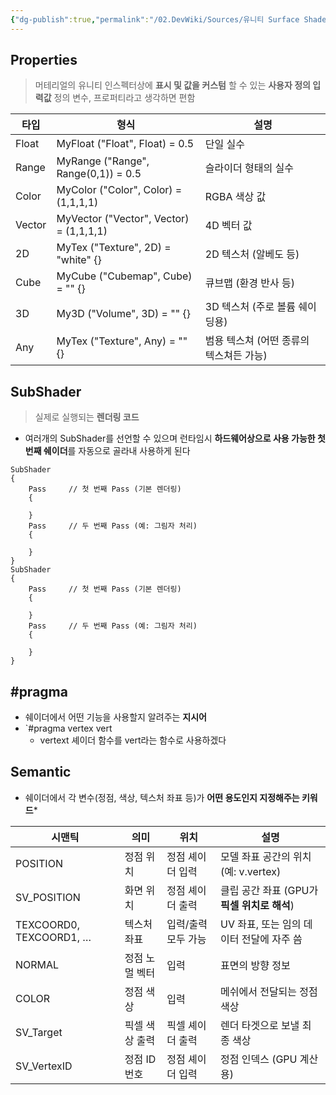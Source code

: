 ```yaml
---
{"dg-publish":true,"permalink":"/02.DevWiki/Sources/유니티 Surface Shader/","noteIcon":"","updated":"2025-07-19T22:58:36.000+09:00"}
---
```



## Properties
> 머테리얼의 유니티 인스펙터상에 **표시 및 값을 커스텀** 할 수 있는 **사용자 정의 입력값** 정의
> 변수, 프로퍼티라고 생각하면 편함

| 타입     | 형식                                      | 설명                      |
| ------ | --------------------------------------- | ----------------------- |
| Float  | MyFloat ("Float", Float) = 0.5          | 단일 실수                   |
| Range  | MyRange ("Range", Range(0,1)) = 0.5     | 슬라이더 형태의 실수             |
| Color  | MyColor ("Color", Color) = (1,1,1,1)    | RGBA 색상 값               |
| Vector | MyVector ("Vector", Vector) = (1,1,1,1) | 4D 벡터 값                 |
| 2D     | MyTex ("Texture", 2D) = "white" {}      | 2D 텍스처 (알베도 등)          |
| Cube   | MyCube ("Cubemap", Cube) = "" {}        | 큐브맵 (환경 반사 등)           |
| 3D     | My3D ("Volume", 3D) = "" {}             | 3D 텍스처 (주로 볼륨 쉐이딩용)     |
| Any    | MyTex ("Texture", Any) = "" {}          | 범용 텍스쳐 (어떤 종류의 텍스쳐든 가능) |
## SubShader
> 실제로 실행되는 **렌더링 코드**

* 여러개의 SubShader를 선언할 수 있으며 런타임시 **하드웨어상으로 사용 가능한 첫번째 쉐이더**를 자동으로 골라내 사용하게 된다
``` 
SubShader
{
    Pass     // 첫 번째 Pass (기본 렌더링)
    {
    
    }
    Pass     // 두 번째 Pass (예: 그림자 처리)
    {

    }
}
SubShader
{
    Pass     // 첫 번째 Pass (기본 렌더링)
    {
    
    }
    Pass     // 두 번째 Pass (예: 그림자 처리)
    {

    }
}

```
## **#pragma**
* 쉐이더에서 어떤 기능을 사용할지 알려주는 **지시어**
* `#pragma vertex vert
	* vertext 셰이더 함수를 vert라는 함수로 사용하겠다

## **Semantic**
* 쉐이더에서 각 변수(정점, 색상, 텍스처 좌표 등)가 **어떤 용도인지 지정해주는 키워드***

| **시맨틱**                 | **의미**   | **위치**      | **설명**                        |
| ----------------------- | -------- | ----------- | ----------------------------- |
| POSITION                | 정점 위치    | 정점 셰이더 입력   | 모델 좌표 공간의 위치 (예: v.vertex)    |
| SV_POSITION             | 화면 위치    | 정점 셰이더 출력   | 클립 공간 좌표 (GPU가 **픽셀 위치로 해석**) |
| TEXCOORD0, TEXCOORD1, … | 텍스처 좌표   | 입력/출력 모두 가능 | UV 좌표, 또는 임의 데이터 전달에 자주 씀     |
| NORMAL                  | 정점 노멀 벡터 | 입력          | 표면의 방향 정보                     |
| COLOR                   | 정점 색상    | 입력          | 메쉬에서 전달되는 정점 색상               |
| SV_Target               | 픽셀 색상 출력 | 픽셀 셰이더 출력   | 렌더 타겟으로 보낼 최종 색상              |
| SV_VertexID             | 정점 ID 번호 | 정점 셰이더 입력   | 정점 인덱스 (GPU 계산용)              |
